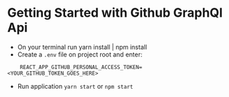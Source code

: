 # Getting Started with Github GraphQl Api

- On your terminal run yarn install | npm install
- Create a `.env` file on project root and enter:

```
    REACT_APP_GITHUB_PERSONAL_ACCESS_TOKEN=<YOUR_GITHUB_TOKEN_GOES_HERE>
```

- Run application `yarn start` or `npm start`

